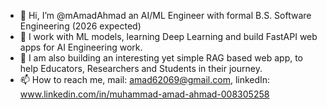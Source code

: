 - 👋 Hi, I’m @mAmadAhmad an AI/ML Engineer with formal B.S. Software Engineering (2026 expected)
- 🌱 I work with ML models, learning Deep Learning and build FastAPI web apps for AI Engineering work.
- 🤖 I am also building an interesting yet simple RAG based web app, to help Educators, Researchers and Students in their journey.
- 📫 How to reach me, mail: amad62069@gmail.com, linkedIn: www.linkedin.com/in/muhammad-amad-ahmad-008305258

<!---
mAmadAhmad/mAmadAhmad is a ✨ special ✨ repository because its `README.md` (this file) appears on your GitHub profile.
You can click the Preview link to take a look at your changes.
--->
